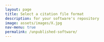 ```yaml
---
layout: page
title: Select a citation file format
description: for your software's repository
image: assets/images/X.jpg
nav-menu: true
permalink: /unpublished-software/
---
```

